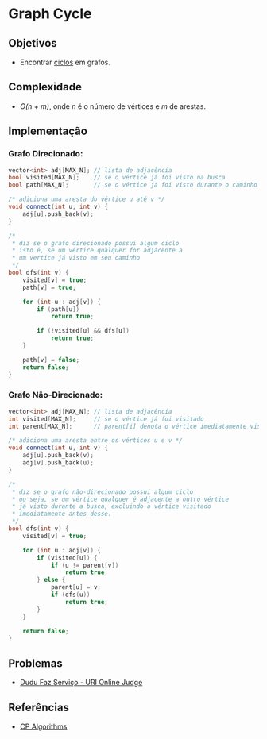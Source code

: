 # Graph Cycle

## Objetivos
* Encontrar [ciclos]((https://en.wikipedia.org/wiki/Cycle_graph)) em grafos.

## Complexidade
* *O(n + m)*, onde *n* é o número de vértices e *m* de arestas.

## Implementação
### Grafo Direcionado:
```c++
vector<int> adj[MAX_N]; // lista de adjacência
bool visited[MAX_N];    // se o vértice já foi visto na busca
bool path[MAX_N];       // se o vértice já foi visto durante o caminho

/* adiciona uma aresta do vértice u até v */
void connect(int u, int v) {
    adj[u].push_back(v);
}

/* 
 * diz se o grafo direcionado possui algum ciclo
 * isto é, se um vértice qualquer for adjacente a
 * um vertice já visto em seu caminho
 */
bool dfs(int v) {
    visited[v] = true;
    path[v] = true;

    for (int u : adj[v]) {
        if (path[u])
            return true;

        if (!visited[u] && dfs[u])
            return true;
    }

    path[v] = false;
    return false;
}
```

### Grafo Não-Direcionado:
```c++
vector<int> adj[MAX_N]; // lista de adjacência
int visited[MAX_N];     // se o vértice já foi visitado
int parent[MAX_N];      // parent[i] denota o vértice imediatamente visto antes de i (i.e. vértice pai)

/* adiciona uma aresta entre os vértices u e v */
void connect(int u, int v) {
    adj[u].push_back(v);
    adj[v].push_back(u);
}

/* 
 * diz se o grafo não-direcionado possui algum ciclo
 * ou seja, se um vértice qualquer é adjacente a outro vértice
 * já visto durante a busca, excluindo o vértice visitado
 * imediatamente antes desse.
 */
bool dfs(int v) {
    visited[v] = true;

    for (int u : adj[v]) {
        if (visited[u]) {
            if (u != parent[v])
                return true;
        } else {
            parent[u] = v;
            if (dfs(u))
                return true;
        }
    }

    return false;
}
```

## Problemas
* [Dudu Faz Serviço - URI Online Judge](Problems/cycles.cpp)

## Referências
* [CP Algorithms](https://cp-algorithms.com/graph/finding-cycle.html)